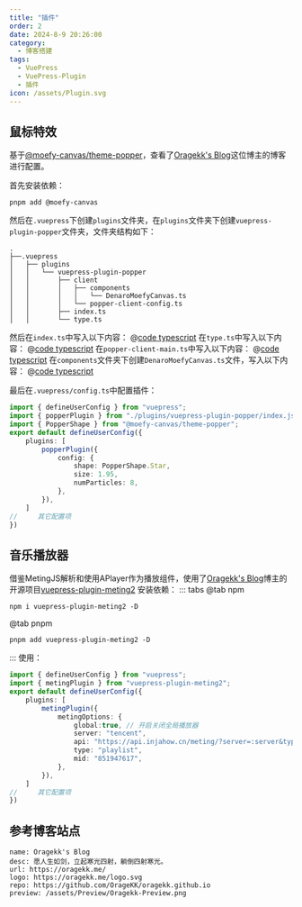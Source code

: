 ```yaml
---
title: "插件"
order: 2
date: 2024-8-9 20:26:00
category:
  - 博客搭建
tags:
  - VuePress
  - VuePress-Plugin
  - 插件
icon: /assets/Plugin.svg
---
```

## 鼠标特效
基于<a href="https://github.com/moefyit/moefy-canvas">@moefy-canvas/theme-popper</a>，查看了<a href="https://oragekk.me/">Oragekk's Blog</a>这位博主的博客进行配置。  

首先安装依赖：
````pnpm
pnpm add @moefy-canvas
````
然后在`.vuepress`下创建`plugins`文件夹，在`plugins`文件夹下创建`vuepress-plugin-popper`文件夹，文件夹结构如下：
```shell
.
├──.vuepress
│   ├── plugins
│   │   └── vuepress-plugin-popper
│   │       ├── client
│   │       │   ├── components  
│   │       │   │   └── DenaroMoefyCanvas.ts
│   │       │   └── popper-client-config.ts  
│   │       ├── index.ts
│   │       └── type.ts
```

然后在`index.ts`中写入以下内容：
@[code typescript](../.vuepress/plugins/vuepress-plugin-popper/index.ts)
在`type.ts`中写入以下内容：
@[code typescript](../.vuepress/plugins/vuepress-plugin-popper/type.ts)
在`popper-client-main.ts`中写入以下内容：
@[code typescript](../.vuepress/plugins/vuepress-plugin-popper/client/popper-client-config.ts)
在`components`文件夹下创建`DenaroMoefyCanvas.ts`文件，写入以下内容：
@[code typescript](../.vuepress/plugins/vuepress-plugin-popper/client/components/DenaroMoefyCanvas.ts)

最后在`.vuepress/config.ts`中配置插件：
```typescript
import { defineUserConfig } from "vuepress";
import { popperPlugin } from "./plugins/vuepress-plugin-popper/index.js";
import { PopperShape } from "@moefy-canvas/theme-popper";
export default defineUserConfig({
    plugins: [
        popperPlugin({
            config: {
                shape: PopperShape.Star,
                size: 1.95,
                numParticles: 8,
            },
        }),
    ]
//     其它配置项
})
```
## 音乐播放器
借鉴MetingJS解析和使用APlayer作为播放组件，使用了[Oragekk's Blog](https://oragekk.me/)博主的开源项目[vuepress-plugin-meting2](https://oragekk.me/tutorial/OSS/meting2.html)
安装依赖：
::: tabs
@tab npm
````shell
npm i vuepress-plugin-meting2 -D
````
@tab pnpm
````shell
pnpm add vuepress-plugin-meting2 -D
````
:::
使用：
```typescript
import { defineUserConfig } from "vuepress";
import { metingPlugin } from "vuepress-plugin-meting2";
export default defineUserConfig({
    plugins: [
        metingPlugin({
            metingOptions: {
                global:true, // 开启关闭全局播放器
                server: "tencent",
                api: "https://api.injahow.cn/meting/?server=:server&type=:type&id=:id&auth=:auth&r=:r",
                type: "playlist",
                mid: "851947617",
            },
        }),
    ]
//     其它配置项
})
```
## 参考博客站点
```component SiteInfo
name: Oragekk's Blog
desc: 愿人生如剑，立起寒光四射，躺倒四射寒光。
url: https://oragekk.me/
logo: https://oragekk.me/logo.svg
repo: https://github.com/OrageKK/oragekk.github.io
preview: /assets/Preview/Oragekk-Preview.png
```




